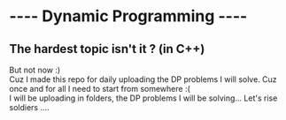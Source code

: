 # ----  Dynamic Programming  ----
## The hardest topic isn't it ? (in C++)

But not now :)
<br/>
Cuz I made this repo for daily uploading the DP problems I will solve. Cuz once and for all I need to start from somewhere :(
<br/>
I will be uploading in folders, the DP problems I will be solving... Let's rise soldiers ....


